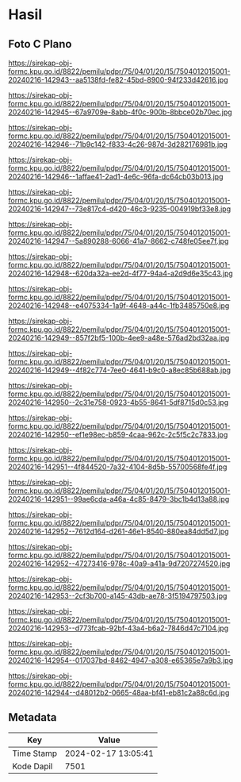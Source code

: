 # Hasil

## Foto C Plano

https://sirekap-obj-formc.kpu.go.id/8822/pemilu/pdpr/75/04/01/20/15/7504012015001-20240216-142943--aa5138fd-fe82-45bd-8900-94f233d42616.jpg

https://sirekap-obj-formc.kpu.go.id/8822/pemilu/pdpr/75/04/01/20/15/7504012015001-20240216-142945--67a9709e-8abb-4f0c-900b-8bbce02b70ec.jpg

https://sirekap-obj-formc.kpu.go.id/8822/pemilu/pdpr/75/04/01/20/15/7504012015001-20240216-142946--71b9c142-f833-4c26-987d-3d282176981b.jpg

https://sirekap-obj-formc.kpu.go.id/8822/pemilu/pdpr/75/04/01/20/15/7504012015001-20240216-142946--1affae41-2ad1-4e6c-96fa-dc64cb03b013.jpg

https://sirekap-obj-formc.kpu.go.id/8822/pemilu/pdpr/75/04/01/20/15/7504012015001-20240216-142947--73e817c4-d420-46c3-9235-004919bf33e8.jpg

https://sirekap-obj-formc.kpu.go.id/8822/pemilu/pdpr/75/04/01/20/15/7504012015001-20240216-142947--5a890288-6066-41a7-8662-c748fe05ee7f.jpg

https://sirekap-obj-formc.kpu.go.id/8822/pemilu/pdpr/75/04/01/20/15/7504012015001-20240216-142948--620da32a-ee2d-4f77-94a4-a2d9d6e35c43.jpg

https://sirekap-obj-formc.kpu.go.id/8822/pemilu/pdpr/75/04/01/20/15/7504012015001-20240216-142948--e4075334-1a9f-4648-a44c-1fb3485750e8.jpg

https://sirekap-obj-formc.kpu.go.id/8822/pemilu/pdpr/75/04/01/20/15/7504012015001-20240216-142949--857f2bf5-100b-4ee9-a48e-576ad2bd32aa.jpg

https://sirekap-obj-formc.kpu.go.id/8822/pemilu/pdpr/75/04/01/20/15/7504012015001-20240216-142949--4f82c774-7ee0-4641-b9c0-a8ec85b688ab.jpg

https://sirekap-obj-formc.kpu.go.id/8822/pemilu/pdpr/75/04/01/20/15/7504012015001-20240216-142950--2c31e758-0923-4b55-8641-5df8715d0c53.jpg

https://sirekap-obj-formc.kpu.go.id/8822/pemilu/pdpr/75/04/01/20/15/7504012015001-20240216-142950--ef1e98ec-b859-4caa-962c-2c5f5c2c7833.jpg

https://sirekap-obj-formc.kpu.go.id/8822/pemilu/pdpr/75/04/01/20/15/7504012015001-20240216-142951--4f844520-7a32-4104-8d5b-55700568fe4f.jpg

https://sirekap-obj-formc.kpu.go.id/8822/pemilu/pdpr/75/04/01/20/15/7504012015001-20240216-142951--99ae6cda-a46a-4c85-8479-3bc1b4d13a88.jpg

https://sirekap-obj-formc.kpu.go.id/8822/pemilu/pdpr/75/04/01/20/15/7504012015001-20240216-142952--7612d164-d261-46e1-8540-880ea84dd5d7.jpg

https://sirekap-obj-formc.kpu.go.id/8822/pemilu/pdpr/75/04/01/20/15/7504012015001-20240216-142952--47273416-978c-40a9-a41a-9d7207274520.jpg

https://sirekap-obj-formc.kpu.go.id/8822/pemilu/pdpr/75/04/01/20/15/7504012015001-20240216-142953--2cf3b700-a145-43db-ae78-3f5194797503.jpg

https://sirekap-obj-formc.kpu.go.id/8822/pemilu/pdpr/75/04/01/20/15/7504012015001-20240216-142953--d773fcab-92bf-43a4-b6a2-7846d47c7104.jpg

https://sirekap-obj-formc.kpu.go.id/8822/pemilu/pdpr/75/04/01/20/15/7504012015001-20240216-142954--017037bd-8462-4947-a308-e65365e7a9b3.jpg

https://sirekap-obj-formc.kpu.go.id/8822/pemilu/pdpr/75/04/01/20/15/7504012015001-20240216-142944--d48012b2-0665-48aa-bf41-eb81c2a88c6d.jpg


## Metadata

| Key        | Value               |
| ---------- | ------------------- |
| Time Stamp | 2024-02-17 13:05:41 |
| Kode Dapil | 7501                |



